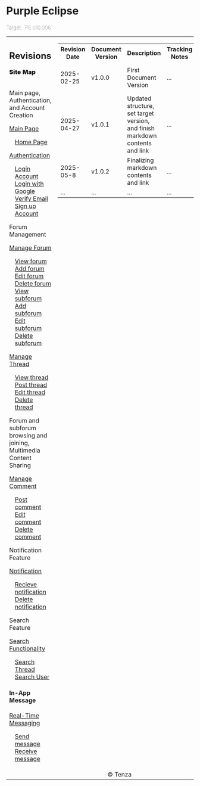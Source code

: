 <div>
    <table>
        <h1> Purple Eclipse</h1>
        <p style="font-weight: lighter;">Target: `PE.010.006`</p>
            <td width="30%">
                <h2> Revisions </h2>
                <style="padding-left: 0"><strong style="font-weight: 900;">Site Map</strong>
                    <br><br>
                    <p> Main page, Authentication, and Account Creation </p>
                    <a href="docs/homepage/"> Main Page </a>
                    <ul style="list-style-type: none ; padding-left: 0">
                        <li style="padding-left: 15px"> <a href="docs/homepage/homepage.md"> Home Page </a></li>  
                    </ul>
                    <a href="docs/authenticate-user/">Authentication </a>
                     <ul style="list-style-type: none ; padding-left: 0">
                        <li style="padding-left: 15px"> <a href="docs\authenticate-user\account-login.md"> Login Account </a></li>   
                        <li style="padding-left: 15px"> <a href="docs\authenticate-user\account-login.md"> Login with Google </a></li>   
                        <li style="padding-left: 15px"> <a href="docs\authenticate-user\account-login.md"> Verify Email </a></li>   
                        <li style="padding-left: 15px"> <a href="docs\authenticate-user\account-signup.md"> Sign up Account </a></li>
                    </ul>
                    <p> Forum Management </p>
                    <a href="docs/manage-forum/">Manage Forum</a>
                    <ul style="list-style-type: none ; padding-left: 0"> 
                        <li style="padding-left: 15px"> <a href="docs\manage-forum\view-forum.md"> View forum </a></li>
                        <li style="padding-left: 15px"> <a href="docs\manage-forum\add-forum.md"> Add forum </a></li>
                        <li style="padding-left: 15px"> <a href="docs\manage-forum\edit-forum.md"> Edit forum </a></li>
                        <li style="padding-left: 15px"> <a href="docs\manage-forum\delete-forum.md"> Delete forum </a></li>
                        <li style="padding-left: 15px"> <a href="docs\manage-forum\view-subforum.md"> View subforum </a></li>
                        <li style="padding-left: 15px"> <a href="docs\manage-forum\add-subforum.md"> Add subforum </a></li>
                         <li style="padding-left: 15px"> <a href="docs\manage-forum\edit-subforum.md"> Edit subforum </a></li>
                        <li style="padding-left: 15px"> <a href="docs\manage-forum\delete-subforum.md"> Delete subforum </a></li>             
                    </ul>
                    <a href="docs/manage-thread/"> Manage Thread</a>
                    <ul style="list-style-type: none ; padding-left: 0"> 
                        <li style="padding-left: 15px"> <a href="docs\manage-thread\view-thread.md"> View thread </a></li> 
                        <li style="padding-left: 15px"> <a href="docs\manage-thread\post-thread.md"> Post thread </a></li> 
                        <li style="padding-left: 15px"> <a href="docs\manage-thread\edit-thread.md"> Edit thread </a></li>
                        <li style="padding-left: 15px"> <a href="docs\manage-thread\delete-thread.md"> Delete thread </a></li>
                    </ul>
                    <p> Forum and subforum browsing and joining, Multimedia Content Sharing</p>
                    <a href="docs/manage-comment/"> Manage Comment</a>
                    <ul style="list-style-type: none ; padding-left: 0"> 
                        <li style="padding-left: 15px"> <a href="docs\manage-comment\post-comment.md"> Post comment </a></li>
                        <li style="padding-left: 15px"> <a href="docs\manage-comment\edit-comment.md"> Edit comment </a></li>
                        <li style="padding-left: 15px"> <a href="docs\manage-comment\delete-comment.md"> Delete comment </a></li>
                    </ul>
                    <p> Notification Feature </p>
                    <a href="docs/manage-notification">Notification</a>
                    <ul style="list-style-type: none ; padding-left: 0">
                        <li style="padding-left: 15px"> <a href="docs\manage-notification\receive-notification.md">Recieve notification </a></li>
                        <li style="padding-left: 15px"> <a href="docs\manage-notification\delete-notification.md"> Delete notification </a></li>    
                    </ul>
                    </ul>
                    <p> Search Feature </p> 
                    <a href="docs/search-functionality">Search Functionality</a>
                    <ul style="list-style-type: none ; padding-left: 0">
                        <li style="padding-left: 15px"> <a href="docs/search-functionality/search-thread.md"> Search Thread </a></li>
                        <li style="padding-left: 15px"> <a href="docs/search-functionality/search-user.md"> Search User </a></li>
                    </ul>
                    <ul style="list-style-type: none ; padding-left: 0"> 
                    </ul>
                    <h4> In-App Message </h4>
                     <a href="docs/manage-message">Real-Time Messaging</a>
                    <ul style="list-style-type: none ; padding-left: 0">
                        <li style="padding-left: 15px"> <a href="docs\manage-message\send-message.md"> Send message </a></li>
                        <li style="padding-left: 15px"> <a href="docs\manage-message\receive-message.md"> Receive message </a></li>
                    </ul>
                </ul> 
            </td>
          <td valign="top">
                <div>
                    <table>
                        <tr>
                            <th> Revision Date</th>
                            <th> Document Version</th>
                            <th> Description</th>
                            <th> Tracking Notes</th>
                            <th> Approved By</th>
                        </tr>
                        <tr>
                            <td> 2025-02-25</td>
                            <td> v1.0.0</td>
                            <td> First Document Version</td>
                            <td> ...</td>
                            <td>  Ty, David Antonio <br> Project Manager</td>
                        </tr>
                        <tr>
                            <td> 2025-04-27</td>
                            <td> v1.0.1</td>
                            <td> Updated structure, set target version, and finish markdown contents and link</td>
                            <td> ...</td>
                            <td>  Ty, David Antonio <br> Project Manager</td>
                        </tr>
                        <tr>
                            <td> 2025-05-8</td>
                            <td> v1.0.2</td>
                            <td> Finalizing markdown contents and link</td>
                            <td> ...</td>
                            <td>  Ty, David Antonio <br> Project Manager</td>
                        </tr>
                        <tr>
                            <td> ...</td>
                            <td> ...</td>
                            <td> ...</td>
                            <td> ...</td>
                            <td> ...</td>
                        </tr>
                    </table>
                </div>
            </td>
        <!-- Moved the footer content to its own row -->
        <tr>
            <td colspan="3" align="center">
                © Tenza
            </td>
        </tr>
    </table>
</div>
